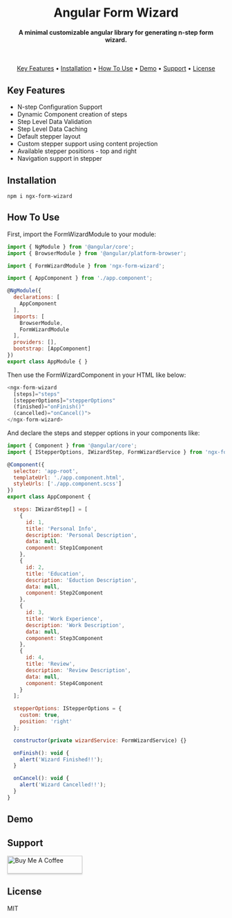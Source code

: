 
<h1 align="center">
  Angular Form Wizard
</h1>

<h4 align="center">
A minimal customizable angular library for generating n-step form wizard.
</h4>

<br>

<p align="center">
  
</p>

<p align="center">
  <a href="#key-features">Key Features</a> •
  <a href="#installation">Installation</a> •
  <a href="#how-to-use">How To Use</a> •
  <a href="#demo">Demo</a> •
  <a href="#support">Support</a> •
  <a href="#license">License</a>
</p>


## Key Features

- N-step Configuration Support
- Dynamic Component creation of steps
- Step Level Data Validation
- Step Level Data Caching
- Default stepper layout
- Custom stepper support using content projection
- Available stepper positions - top and right
- Navigation support in stepper


## Installation

```
npm i ngx-form-wizard
```


## How To Use

First, import the FormWizardModule to your module:

```js
import { NgModule } from '@angular/core';
import { BrowserModule } from '@angular/platform-browser';

import { FormWizardModule } from 'ngx-form-wizard';

import { AppComponent } from './app.component';

@NgModule({
  declarations: [
    AppComponent
  ],
  imports: [
    BrowserModule,
    FormWizardModule
  ],
  providers: [],
  bootstrap: [AppComponent]
})
export class AppModule { }
```

Then use the FormWizardComponent in your HTML like below:

```js
<ngx-form-wizard
  [steps]="steps"
  [stepperOptions]="stepperOptions"
  (finished)="onFinish()"
  (cancelled)="onCancel()">
</ngx-form-wizard>
```

And declare the steps and stepper options in your components like:

```js
import { Component } from '@angular/core';
import { IStepperOptions, IWizardStep, FormWizardService } from 'ngx-form-wizard';

@Component({
  selector: 'app-root',
  templateUrl: './app.component.html',
  styleUrls: ['./app.component.scss']
})
export class AppComponent {

  steps: IWizardStep[] = [
    {
      id: 1,
      title: 'Personal Info',
      description: 'Personal Description',
      data: null,
      component: Step1Component
    },
    {
      id: 2,
      title: 'Education',
      description: 'Eduction Description',
      data: null,
      component: Step2Component
    },
    {
      id: 3,
      title: 'Work Experience',
      description: 'Work Description',
      data: null,
      component: Step3Component
    },
    {
      id: 4,
      title: 'Review',
      description: 'Review Description',
      data: null,
      component: Step4Component
    }
  ];

  stepperOptions: IStepperOptions = {
    custom: true,
    position: 'right'
  };

  constructor(private wizardService: FormWizardService) {}

  onFinish(): void {
    alert('Wizard Finished!!');
  }

  onCancel(): void {
    alert('Wizard Cancelled!!');
  } 
}
```


## Demo




## Support

<a href="https://www.buymeacoffee.com/rohtashsethi" target="_blank"><img src="https://www.buymeacoffee.com/assets/img/custom_images/purple_img.png" alt="Buy Me A Coffee" style="height: 41px !important;width: 174px !important;box-shadow: 0px 3px 2px 0px rgba(190, 190, 190, 0.5) !important;-webkit-box-shadow: 0px 3px 2px 0px rgba(190, 190, 190, 0.5) !important;" ></a>


## License

MIT
